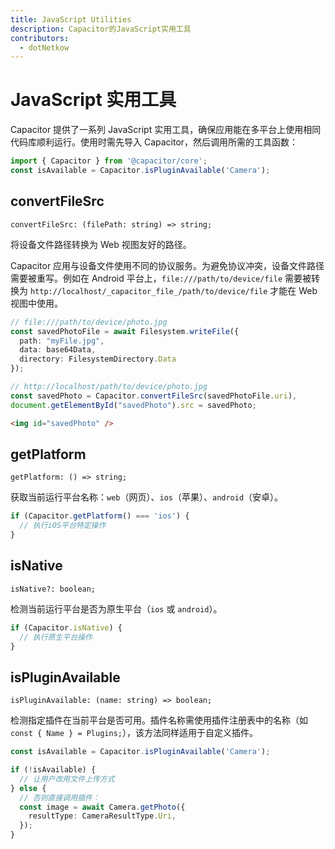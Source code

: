 ```yaml
---
title: JavaScript Utilities
description: Capacitor的JavaScript实用工具
contributors:
  - dotNetkow
---
```


# JavaScript 实用工具

Capacitor 提供了一系列 JavaScript 实用工具，确保应用能在多平台上使用相同代码库顺利运行。使用时需先导入 Capacitor，然后调用所需的工具函数：

```typescript
import { Capacitor } from '@capacitor/core';
const isAvailable = Capacitor.isPluginAvailable('Camera');
```

## convertFileSrc

`convertFileSrc: (filePath: string) => string;`

将设备文件路径转换为 Web 视图友好的路径。

Capacitor 应用与设备文件使用不同的协议服务。为避免协议冲突，设备文件路径需要被重写。例如在 Android 平台上，`file:///path/to/device/file` 需要被转换为 `http://localhost/_capacitor_file_/path/to/device/file` 才能在 Web 视图中使用。

```typescript
// file:///path/to/device/photo.jpg
const savedPhotoFile = await Filesystem.writeFile({
  path: "myFile.jpg",
  data: base64Data,
  directory: FilesystemDirectory.Data
});

// http://localhost/path/to/device/photo.jpg
const savedPhoto = Capacitor.convertFileSrc(savedPhotoFile.uri),
document.getElementById("savedPhoto").src = savedPhoto;
```

```html
<img id="savedPhoto" />
```

## getPlatform

`getPlatform: () => string;`

获取当前运行平台名称：`web`（网页）、`ios`（苹果）、`android`（安卓）。

```typescript
if (Capacitor.getPlatform() === 'ios') {
  // 执行iOS平台特定操作
}
```

## isNative

`isNative?: boolean;`

检测当前运行平台是否为原生平台（`ios` 或 `android`）。

```typescript
if (Capacitor.isNative) {
  // 执行原生平台操作
}
```

## isPluginAvailable

`isPluginAvailable: (name: string) => boolean;`

检测指定插件在当前平台是否可用。插件名称需使用插件注册表中的名称（如 `const { Name } = Plugins;`），该方法同样适用于自定义插件。

```typescript
const isAvailable = Capacitor.isPluginAvailable('Camera');

if (!isAvailable) {
  // 让用户改用文件上传方式
} else {
  // 否则直接调用插件：
  const image = await Camera.getPhoto({
    resultType: CameraResultType.Uri,
  });
}
```